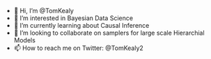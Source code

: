 - 👋 Hi, I’m @TomKealy
- 👀 I’m interested in Bayesian Data Science
- 🌱 I’m currently learning about Causal Inference
- 💞️ I’m looking to collaborate on samplers for large scale Hierarchial Models
- 📫 How to reach me on Twitter: @TomKealy2

<!---
TomKealy/TomKealy is a ✨ special ✨ repository because its `README.md` (this file) appears on your GitHub profile.
You can click the Preview link to take a look at your changes.
--->
